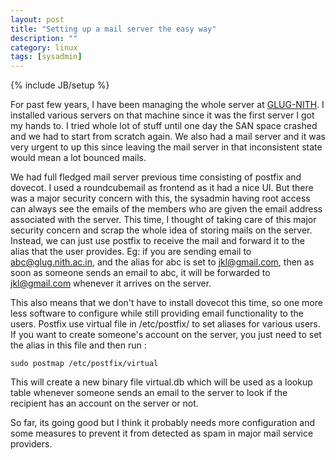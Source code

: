 ```yaml
---
layout: post
title: "Setting up a mail server the easy way"
description: ""
category: linux
tags: [sysadmin]
---
```

{% include JB/setup %}

For past few years, I have been managing the whole server at
[GLUG-NITH](http://glug.nith.ac.in). I installed various servers on that machine
since it was the first server I got my hands to. I tried whole lot of stuff
until one day the SAN space crashed and we had to start from scratch again. We
also had a mail server and it was very urgent to up this since leaving the mail
server in that inconsistent state would mean a lot bounced mails.

We had full fledged mail server previous time consisting of postfix and
dovecot. I used a roundcubemail as frontend as it had a nice UI. But there was a
major security concern with this, the sysadmin having root access can always see
the emails of the members who are given the email address associated with the
server. This time, I thought of taking care of this major security concern and
scrap the whole idea of storing mails on the server. Instead, we can just use
postfix to receive the mail and forward it to the alias that the user
provides. Eg: if you are sending email to abc@glug.nith.ac.in, and the alias for
abc is set to jkl@gmail.com, then as soon as someone sends an email to abc, it
will be forwarded to jkl@gmail.com whenever it arrives on the server.

This also means that we don't have to install dovecot this time, so one more
less software to configure while still providing email functionality to the
users. Postfix use virtual file in /etc/postfix/ to set aliases for various
users. If you want to create someone's account on the server, you just need to
set the alias in this file and then run :

`sudo postmap /etc/postfix/virtual`

This will create a new binary file virtual.db which will be used as a lookup
table whenever someone sends an email to the server to look if the recipient has
an account on the server or not.

So far, its going good but I think it probably needs more configuration and some
measures to prevent it from detected as spam in major mail service providers.

